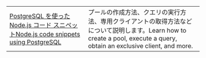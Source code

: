 | | |
|--|--|
| [<span data-ttu-id="a19a0-101">PostgreSQL を使った Node.js コード スニペット</span><span class="sxs-lookup"><span data-stu-id="a19a0-101">Node.js code snippets using PostgreSQL</span></span>](https://www.npmjs.com/package/pg) | <span data-ttu-id="a19a0-102">プールの作成方法、クエリの実行方法、専用クライアントの取得方法などについて説明します。</span><span class="sxs-lookup"><span data-stu-id="a19a0-102">Learn how to create a pool, execute a query, obtain an exclusive client, and more.</span></span>